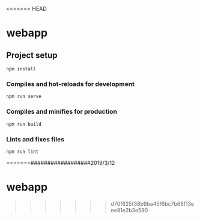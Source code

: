 <<<<<<< HEAD
# webapp

## Project setup

```
npm install
```

### Compiles and hot-reloads for development

```
npm run serve
```

### Compiles and minifies for production

```
npm run build
```

### Lints and fixes files

```
npm run lint
```
=======##################2019/3/12
# webapp
>>>>>>> d70f625f38b9ba45f6bc7b68f13eee81e2b3e590
